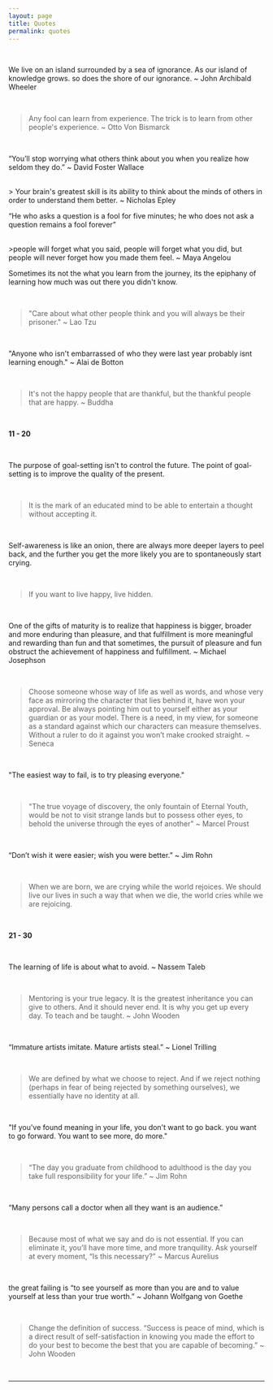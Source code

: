 ```yaml
---
layout: page
title: Quotes
permalink: quotes
---
```


<br>

<p class="message">
We live on an island surrounded by a sea of ignorance. As our island of knowledge grows. so does the shore of our ignorance.
~ John Archibald Wheeler
</p>
<br>

> Any fool can learn from experience. The trick is to learn from other people's experience. 
~ Otto Von Bismarck

<br>

<p class="message">
“You’ll stop worrying what others think about you when you realize how seldom they do.”
~ David Foster Wallace</p>

<br>
> Your brain's greatest skill is its ability to think about the minds of others in order to understand them better. 
~ Nicholas Epley

<br>

<p class="message">
“He who asks a question is a fool for five minutes; he who does not ask a question remains a fool forever”</p>

<br>
>people will forget what you said, people will forget what you did, but people will never forget how you made them feel.
~ Maya Angelou

<br>

<p class="message">
Sometimes its not the what you learn from the journey, its the epiphany of learning how much was out there you didn't know.
</p>

<br>

> "Care about what other people think and you will always be their prisoner."
~ Lao Tzu

<br>

<p class="message">
"Anyone who isn't embarrassed of who they were last year probably isnt learning enough."
~ Alai de Botton 
</p>

<br>

> It's not the happy people that are thankful, but the thankful people that are happy.
~ Buddha

<br>

<p class="center">  <strong>11 - 20</strong></p>
<br>

<p class="message">
The purpose of goal-setting isn't to control the future. The point of goal-setting is to improve the quality of the present. 
</p>

<br>

> It is the mark of an educated mind to be able to entertain a thought without accepting it. 

<br>

<p class="message">
Self-awareness is like an onion, there are always more deeper layers to peel back, and the further you get the more likely you are to spontaneously start crying.

</p>

<br>

> If you want to live happy, live hidden.    
<br>

<p class="message">
One of the gifts of maturity is to realize that happiness is bigger, broader and more enduring than pleasure, and that fulfillment is more meaningful and rewarding than fun and that sometimes, the pursuit of pleasure and fun obstruct the achievement of happiness and fulfillment.
~ Michael Josephson</p>

<br>

> Choose someone whose way of life as well as words, and whose very face as mirroring the character that lies behind it, have won your approval. Be always pointing him out to yourself either as your guardian or as your model. There is a need, in my view, for someone as a standard against which our characters can measure themselves. Without a ruler to do it against you won’t make crooked straight.
~ Seneca   

<br>

<p class="message">

"The easiest way to fail, is to try pleasing everyone."
</p>

<br>

> "The true voyage of discovery, the only fountain of Eternal Youth, would be not to visit strange lands but to possess other eyes, to behold the universe through the eyes of another"
~ Marcel Proust   
<br>

<p class="message">

“Don’t wish it were easier; wish you were better.”
~ Jim Rohn
</p>

<br>

> When we are born, we are crying while the world rejoices. We should live our lives in such a way that when we die, the world cries while we are rejoicing.


<br>
<p class="center">  <strong>21 - 30</strong></p>


<br>

<p class="message">

The learning of life is about what to avoid.
~ Nassem Taleb
</p>

<br>

> Mentoring is your true legacy. It is the greatest inheritance you can give to others. And it should never end. It is why you get up every day. To teach and be taught.
~ John Wooden

<br>

<p class="message">

“Immature artists imitate. Mature artists steal.”
~ Lionel Trilling
</p>

<br>

> We are defined by what we choose to reject. And if we reject nothing (perhaps in fear of being rejected by something ourselves), we essentially have no identity at all.

<br>

<p class="message">

"If you've found meaning in your life, you don't want to go back. you want to go forward. You want to see more, do more."
</p>

<br>

> “The day you graduate from childhood to adulthood is the day you take full responsibility for your life.”
~ Jim Rohn

<br>

<p class="message">

 “Many persons call a doctor when all they want is an audience.”</p>

<br>

>Because most of what we say and do is not essential. If you can eliminate it, you’ll have more time, and more tranquility. Ask yourself at every moment, “Is this necessary?”
~ Marcus Aurelius

<br>

<p class="message">
the great failing is “to see yourself as more than you are and to value yourself at less than your true worth.”
 ~ Johann Wolfgang von Goethe
 </p>

<br>

> Change the definition of success. “Success is peace of mind, which is a direct result of self-satisfaction in knowing you made the effort to do your best to become the best that you are capable of becoming.”
~ John Wooden

<br>




<hr>